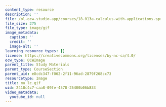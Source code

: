 ```yaml
---
content_type: resource
description: ''
file: /ol-ocw-studio-app/courses/18-013a-calculus-with-applications-spring-2005/2410c4c7caa809fe457025400b06b833_mu_lc.gif
file_size: 275
file_type: image/gif
image_metadata:
  caption: ''
  credit: ''
  image-alt: ''
learning_resource_types: []
license: https://creativecommons.org/licenses/by-nc-sa/4.0/
ocw_type: OCWImage
parent_title: Study Materials
parent_type: CourseSection
parent_uid: e8cdc347-f062-2f11-96ad-2879f268cc73
resourcetype: Image
title: mu_lc.gif
uid: 2410c4c7-caa8-09fe-4570-25400b06b833
video_metadata:
  youtube_id: null
---
```

